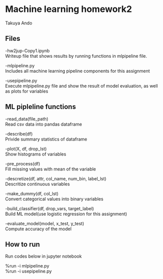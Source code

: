 # Machine learning homework2

Takuya Ando

## Files

-hw2jup-Copy1.ipynb  
Writeup file that shows results by running functions in mlpipeline file.

-mlpipeline.py  
Includes all machine learning pipeline components for this assignment

-usepipeline.py  
Execute mlpipeline.py file and show the result of model evaluation, as well as plots for variables

## ML pipleline functions

-read_data(file_path)  
Read csv data into pandas dataframe

-describe(df)  
Privide summary statistics of dataframe

-plot(X, df, drop_lst)  
Show histograms of variables

-pre_process(df)  
Fill missing values with mean of the variable

-descretize(df, attr, col_name, num_bin, label_lst)  
Descritize continuous variables

-make_dummy(df, col_lst)  
Convert categorical values into binary variables

-build_classifier(df, drop_vars, target_label)  
Build ML model(use logistic regression for this assignment)

-evaluate_model(model, x_test, y_test)  
Compute accuracy of the model

## How to run

Run codes below in jupyter notebook

%run -i mlpipeline.py  
%run -i usepipeline.py